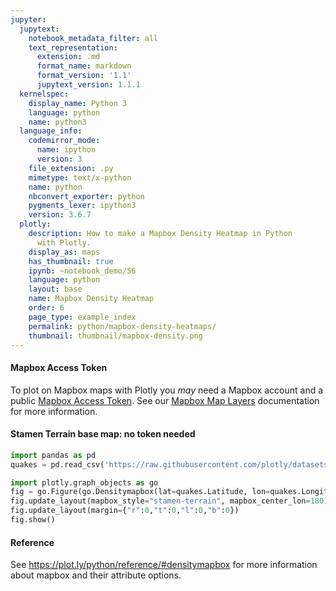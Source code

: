 ```yaml
---
jupyter:
  jupytext:
    notebook_metadata_filter: all
    text_representation:
      extension: .md
      format_name: markdown
      format_version: '1.1'
      jupytext_version: 1.1.1
  kernelspec:
    display_name: Python 3
    language: python
    name: python3
  language_info:
    codemirror_mode:
      name: ipython
      version: 3
    file_extension: .py
    mimetype: text/x-python
    name: python
    nbconvert_exporter: python
    pygments_lexer: ipython3
    version: 3.6.7
  plotly:
    description: How to make a Mapbox Density Heatmap in Python
      with Plotly.
    display_as: maps
    has_thumbnail: true
    ipynb: ~notebook_demo/56
    language: python
    layout: base
    name: Mapbox Density Heatmap
    order: 6
    page_type: example_index
    permalink: python/mapbox-density-heatmaps/
    thumbnail: thumbnail/mapbox-density.png
---
```



#### Mapbox Access Token

To plot on Mapbox maps with Plotly you *may* need a Mapbox account and a public [Mapbox Access Token](https://www.mapbox.com/studio). See our [Mapbox Map Layers](/python/mapbox-layers/) documentation for more information.




#### Stamen Terrain base map: no token needed

```python
import pandas as pd
quakes = pd.read_csv('https://raw.githubusercontent.com/plotly/datasets/master/earthquakes-23k.csv')

import plotly.graph_objects as go
fig = go.Figure(go.Densitymapbox(lat=quakes.Latitude, lon=quakes.Longitude, z=quakes.Magnitude, radius=10))
fig.update_layout(mapbox_style="stamen-terrain", mapbox_center_lon=180)
fig.update_layout(margin={"r":0,"t":0,"l":0,"b":0})
fig.show()
```

#### Reference
See https://plot.ly/python/reference/#densitymapbox for more information about mapbox and their attribute options.
